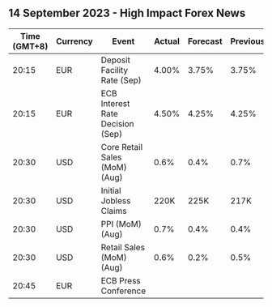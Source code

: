 ## 14 September 2023 - High Impact Forex News

| Time (GMT+8) | Currency | Event | Actual | Forecast | Previous |
|------|----------|-------|--------|----------|----------|
| 20:15 | EUR | Deposit Facility Rate (Sep) | 4.00% | 3.75% | 3.75% |
| 20:15 | EUR | ECB Interest Rate Decision (Sep) | 4.50% | 4.25% | 4.25% |
| 20:30 | USD | Core Retail Sales (MoM) (Aug) | 0.6% | 0.4% | 0.7% |
| 20:30 | USD | Initial Jobless Claims | 220K | 225K | 217K |
| 20:30 | USD | PPI (MoM) (Aug) | 0.7% | 0.4% | 0.4% |
| 20:30 | USD | Retail Sales (MoM) (Aug) | 0.6% | 0.2% | 0.5% |
| 20:45 | EUR | ECB Press Conference |  |  |  |
